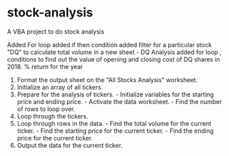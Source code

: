 # stock-analysis
A VBA project to do stock analysis

Added For loop 
added if then condition 
added filter for a particular stock "DQ" to calculate total volume in a new sheet - DQ Analysis
added for loop , conditions to find out the value of opening and closing cost of DQ shares in 2018.
% return for the year

1. Format the output sheet on the "All Stocks Analysis" worksheet.
2. Initialize an array of all tickers.
3. Prepare for the analysis of tickers.
        - Initialize variables for the starting price and ending price.
        - Activate the data worksheet.
        - Find the number of rows to loop over.
4. Loop through the tickers.
5. Loop through rows in the data.
       - Find the total volume for the current ticker.
       - Find the starting price for the current ticker.
       - Find the ending price for the current ticker.
6. Output the data for the current ticker.

